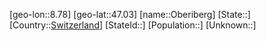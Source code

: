 ﻿---
location: [47.03,8.78]
type: City
tags:
- geo/City


SpocWebEntityId: 33033
isDeleted: false
confidential: public

---
[geo-lon::8.78]
[geo-lat::47.03]
[name::Oberiberg]
[State::]
[Country::[Switzerland](geo/Continent/Europe/Switzerland.md)]
[StateId::]
[Population::]
[Unknown::]


